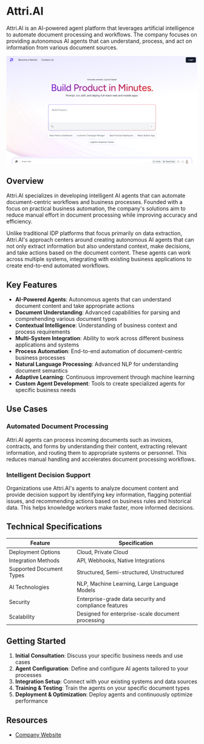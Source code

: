 
# Attri.AI

Attri.AI is an AI-powered agent platform that leverages artificial intelligence to automate document processing and workflows. The company focuses on providing autonomous AI agents that can understand, process, and act on information from various document sources.

![Attri.AI](./assets/attri-ai.png)


## Overview

Attri.AI specializes in developing intelligent AI agents that can automate document-centric workflows and business processes. Founded with a focus on practical business automation, the company's solutions aim to reduce manual effort in document processing while improving accuracy and efficiency.

Unlike traditional IDP platforms that focus primarily on data extraction, Attri.AI's approach centers around creating autonomous AI agents that can not only extract information but also understand context, make decisions, and take actions based on the document content. These agents can work across multiple systems, integrating with existing business applications to create end-to-end automated workflows.

## Key Features

- **AI-Powered Agents**: Autonomous agents that can understand document content and take appropriate actions
- **Document Understanding**: Advanced capabilities for parsing and comprehending various document types
- **Contextual Intelligence**: Understanding of business context and process requirements
- **Multi-System Integration**: Ability to work across different business applications and systems
- **Process Automation**: End-to-end automation of document-centric business processes
- **Natural Language Processing**: Advanced NLP for understanding document semantics
- **Adaptive Learning**: Continuous improvement through machine learning
- **Custom Agent Development**: Tools to create specialized agents for specific business needs

## Use Cases

### Automated Document Processing

Attri.AI agents can process incoming documents such as invoices, contracts, and forms by understanding their content, extracting relevant information, and routing them to appropriate systems or personnel. This reduces manual handling and accelerates document processing workflows.

### Intelligent Decision Support

Organizations use Attri.AI's agents to analyze document content and provide decision support by identifying key information, flagging potential issues, and recommending actions based on business rules and historical data. This helps knowledge workers make faster, more informed decisions.

## Technical Specifications

| Feature | Specification |
|---------|---------------|
| Deployment Options | Cloud, Private Cloud |
| Integration Methods | API, Webhooks, Native Integrations |
| Supported Document Types | Structured, Semi-structured, Unstructured |
| AI Technologies | NLP, Machine Learning, Large Language Models |
| Security | Enterprise-grade data security and compliance features |
| Scalability | Designed for enterprise-scale document processing |

## Getting Started

1. **Initial Consultation**: Discuss your specific business needs and use cases
2. **Agent Configuration**: Define and configure AI agents tailored to your processes
3. **Integration Setup**: Connect with your existing systems and data sources
4. **Training & Testing**: Train the agents on your specific document types
5. **Deployment & Optimization**: Deploy agents and continuously optimize performance

## Resources

- [Company Website](https://attri.ai/)
